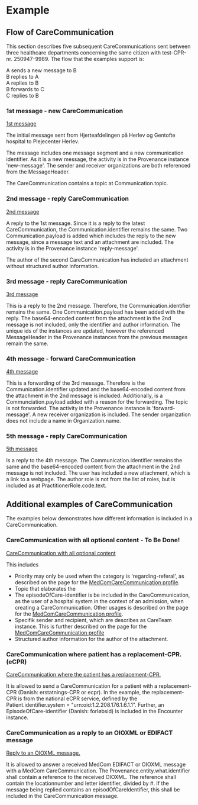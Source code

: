 # Example



## Flow of CareCommunication 

This section describes five subsequent CareCommunications sent between three healthcare departments concerning the same citizen with test-CPR-nr. 250947-9989. The flow that the examples support is: <br>

A sends a new message to B <br>
B replies to A <br>
A replies to B <br>
B forwards to C <br>
C replies to B <br>

### 1st message - new CareCommunication

[1st message](Bundle-add5e7e2-0c0f-4a4a-bfff-f6f984fa7e3c.html)

The initial message sent from Hjerteafdelingen på Herlev og Gentofte hospital to Plejecenter Herlev.

The message includes one message segment and a new communication identifier. As it is a new message, the activity is in the Provenance instance 'new-message'. The sender and receiver organizations are both referenced from the MessageHeader. 

The CareCommunication contains a topic at Communication.topic.

### 2nd message - reply CareCommunication

[2nd message](Bundle-b56549f7-ed10-422d-8088-f7222b686e46.html) 

A reply to the 1st message. Since it is a reply to the latest CareCommunication, the Communication.identifier remains the same. Two Communication.payload is added which includes the reply to the new message, since a message text and an attachment are included. The activity is in the Provenance instance 'reply-message'. 

The author of the second CareCommunication has included an attachment without structured author information. 


### 3rd message - reply CareCommunication

[3rd message](Bundle-3dcb5618-3055-406a-9034-1b8fc8de0fea.html) 

This is a reply to the 2nd message. Therefore, the Communication.identifier remains the same. One Communication.payload has been added with the reply. The base64-encoded content from the attachment in the 2nd message is not included, only the identifier and author information.
The unique ids of the instances are updated, however the referenced MessageHeader in the Provenance instances from the previous messages remain the same. 

### 4th message - forward CareCommunication

[4th message](Bundle-c0426e3e-978f-46e8-a366-a30f27854b0a.html) 

This is a forwarding of the 3rd message. Therefore is the Communication.identifier updated and the base64-encoded content from the attachment in the 2nd message is included. Additionally, is a Communciation.payload added with a reason for the forwarding. The topic is not forwarded. The activity in the Provenance instance is 'forward-message'. A new receiver organization is included. The sender organization does not include a name in Organization.name.

### 5th message - reply CareCommunication

[5th message](Bundle-d11968f5-4bdf-4b50-b146-a8e1cc890fc3.html)

Is a reply to the 4th message. The Communication.identifier remains the same and the base64-encoded content from the attachment in the 2nd message is not included. The user has included a new attachment, which is a link to a webpage. 
The author role is not from the list of roles, but is included as at PractitionerRole.code.text. 

## Additional examples of CareCommunication

The examples below demonstrates how different information is included in a CareCommunication. 

### CareCommunication with all optional content - To Be Done! 

[CareCommunication with all optional content]()

This includes
* Priority may only be used when the category is 'regarding-referal', as described on the page for the [MedComCareCommunication profile](StructureDefinition-medcom-careCommunication-communication-intro.html).
* Topic that elaborates the 
* The episodeOfCare-identifier is be included in the CareCommunication, as the user of a hospital system in the context of an admission, when creating a CareCommunication. Other usages is described on the page for the [MedComCareCommunication profile](StructureDefinition-medcom-careCommunication-communication-intro.html).
* Specifik sender and recipient, which are describes as CareTeam instance. This is further described on the page for the [MedComCareCommunication profile](StructureDefinition-medcom-careCommunication-communication-intro.html)
* Structured author information for the author of the attachment.


### CareCommunication where patient has a replacement-CPR. (eCPR)

[CareCommunication where the patient has a replacement-CPR.](Bundle-0d5b3c18-fab6-4d93-9d88-c9c8abf1f18c.html)

It is allowed to send a CareCommunication for a patient with a replacement-CPR (Danish: erstatnings-CPR or ecpr). In the example, the replacement-CPR is from the national eCPR service, defined by the Patient.identifier.system = "urn:oid:1.2.208.176.1.6.1.1". Further, an EpisodeOfCare-identifier (Danish: forløbsid) is included in the Encounter instance.

### CareCommunication as a reply to an OIOXML or EDIFACT message

[Reply to an OIOXML message.](./Bundle-k7bfbc0c-553d-11ed-bdc3-0242ac120002.html) 

It is allowed to answer a received MedCom EDIFACT or OIOXML message with a MedCom CareCommunication. The Provenance.entity.what.identifier shall contain a reference to the received OIOXML. The reference shall contain the locationnumber and letter identifier, divided by #. If the message being replied contains an episodOfCareIdentifier, this shall be included in the CareCommunication message.

